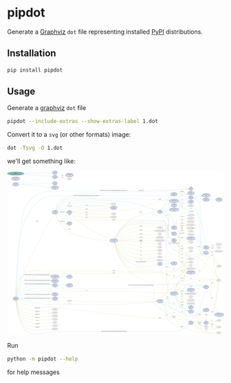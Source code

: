 # pipdot

Generate a [Graphviz][] `dot` file representing installed [PyPI][] distributions.

## Installation

```sh
pip install pipdot
```

## Usage

Generate a [graphviz][] `dot` file

```sh
pipdot --include-extras --show-extras-label 1.dot
```

Convert it to a `svg` (or other formats) image:

```sh
dot -Tsvg -O 1.dot
```

we'll get something like:

![1](assets/1.dot.svg)

Run

```sh
python -m pipdot --help
```

for help messages

[PyPI]: https://pypi.org/
[pip]: https://pip.pypa.io/
[graphviz]: https://graphviz.org/
